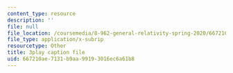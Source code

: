 ```yaml
---
content_type: resource
description: ''
file: null
file_location: /coursemedia/8-962-general-relativity-spring-2020/667210ae7131b9aa99193016ec6a61b8_Oxk2nnuC130.srt
file_type: application/x-subrip
resourcetype: Other
title: 3play caption file
uid: 667210ae-7131-b9aa-9919-3016ec6a61b8
---
```

